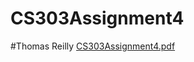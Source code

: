 # CS303Assignment4
#Thomas Reilly
[CS303Assignment4.pdf](https://github.com/Tarycx/CS303Assignment4/files/13415320/CS303Assignment4.pdf)
